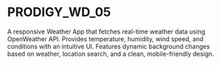 # PRODIGY_WD_05
A responsive Weather App that fetches real-time weather data using OpenWeather API. Provides temperature, humidity, wind speed, and conditions with an intuitive UI. Features dynamic background changes based on weather, location search, and a clean, mobile-friendly design.
